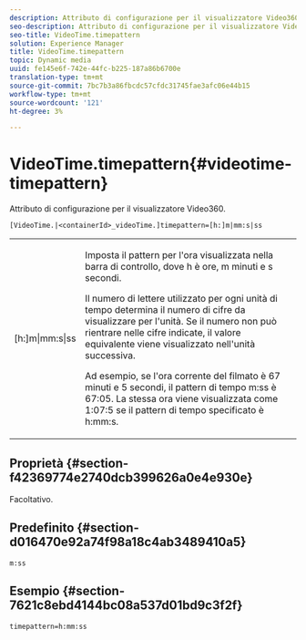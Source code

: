 ```yaml
---
description: Attributo di configurazione per il visualizzatore Video360.
seo-description: Attributo di configurazione per il visualizzatore Video360.
seo-title: VideoTime.timepattern
solution: Experience Manager
title: VideoTime.timepattern
topic: Dynamic media
uuid: fe145e6f-742e-44fc-b225-187a86b6700e
translation-type: tm+mt
source-git-commit: 7bc7b3a86fbcdc57cfdc31745fae3afc06e44b15
workflow-type: tm+mt
source-wordcount: '121'
ht-degree: 3%

---
```



# VideoTime.timepattern{#videotime-timepattern}

Attributo di configurazione per il visualizzatore Video360.

`[VideoTime.|<containerId>_videoTime.]timepattern=[h:]m|mm:s|ss`

<table id="table_C616483932C2482CA9794DDD7313FD7C"> 
 <tbody> 
  <tr> 
   <td colname="col1"> <p> <span class="codeph"> [h:]m|mm:s|ss</span> </p> </td> 
   <td colname="col2"> <p> Imposta il pattern per l'ora visualizzata nella barra di controllo, dove <span class="codeph"> h</span> è ore, <span class="codeph"> m</span> minuti e <span class="codeph"> s</span> secondi. </p> <p>Il numero di lettere utilizzato per ogni unità di tempo determina il numero di cifre da visualizzare per l'unità. Se il numero non può rientrare nelle cifre indicate, il valore equivalente viene visualizzato nell'unità successiva. </p> <p>Ad esempio, se l'ora corrente del filmato è 67 minuti e 5 secondi, il pattern di tempo <span class="codeph"> m:ss</span> è 67:05. La stessa ora viene visualizzata come 1:07:5 se il pattern di tempo specificato è <span class="codeph"> h:mm:s</span>. </p> </td> 
  </tr> 
 </tbody> 
</table>

## Proprietà {#section-f42369774e2740dcb399626a0e4e930e}

Facoltativo.

## Predefinito {#section-d016470e92a74f98a18c4ab3489410a5}

`m:ss`

## Esempio {#section-7621c8ebd4144bc08a537d01bd9c3f2f}

```
timepattern=h:mm:ss
```


